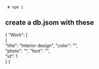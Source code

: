  
  
 
 
     # npm i   
     
     
## create a db.jsom with these     
      
{ 
  "Work": [   
    {    
      "title": "Interior design", 
      "color": "",  
      "photo": "",
      "font": "",  
      "id": 1   
       } 
}  
 
 
